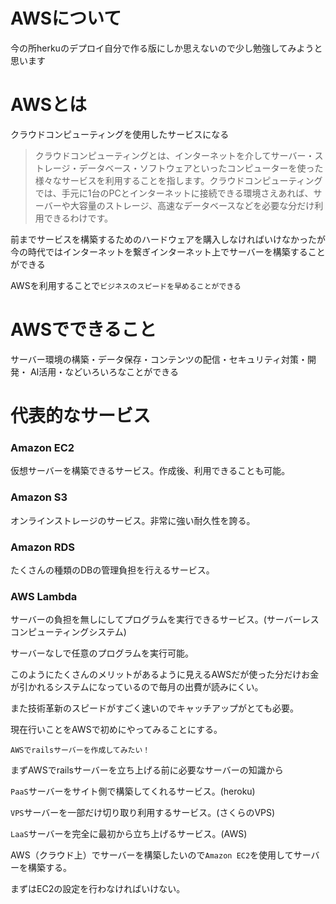 # AWSについて

今の所herkuのデプロイ自分で作る版にしか思えないので少し勉強してみようと思います

# AWSとは

クラウドコンピューティングを使用したサービスになる

>クラウドコンピューティングとは、インターネットを介してサーバー・ストレージ・データベース・ソフトウェアといったコンピューターを使った様々なサービスを利用することを指します。クラウドコンピューティングでは、手元に1台のPCとインターネットに接続できる環境さえあれば、サーバーや大容量のストレージ、高速なデータベースなどを必要な分だけ利用できるわけです。


前までサービスを構築するためのハードウェアを購入しなければいけなかったが今の時代ではインターネットを繋ぎインターネット上でサーバーを構築することができる

AWSを利用することで`ビジネスのスピードを早めることができる`

# AWSでできること

サーバー環境の構築・データ保存・コンテンツの配信・セキュリティ対策・開発・ AI活用・などいろいろなことができる

# 代表的なサービス

### Amazon EC2

仮想サーバーを構築できるサービス。作成後、利用できることも可能。

### Amazon S3

オンラインストレージのサービス。非常に強い耐久性を誇る。

### Amazon RDS

たくさんの種類のDBの管理負担を行えるサービス。

### AWS Lambda

サーバーの負担を無しにしてプログラムを実行できるサービス。(サーバーレスコンピューティングシステム)

サーバーなしで任意のプログラムを実行可能。


このようにたくさんのメリットがあるように見えるAWSだが使った分だけお金が引かれるシステムになっているので毎月の出費が読みにくい。

また技術革新のスピードがすごく速いのでキャッチアップがとても必要。


現在行いことをAWSで初めにやってみることにする。

`AWSでrailsサーバーを作成してみたい！`


まずAWSでrailsサーバーを立ち上げる前に必要なサーバーの知識から

`PaaS`サーバーをサイト側で構築してくれるサービス。(heroku)

`VPS`サーバーを一部だけ切り取り利用するサービス。(さくらのVPS)

`LaaS`サーバーを完全に最初から立ち上げるサービス。(AWS)

AWS（クラウド上）でサーバーを構築したいので`Amazon EC2`を使用してサーバーを構築する。

まずはEC2の設定を行わなければいけない。


